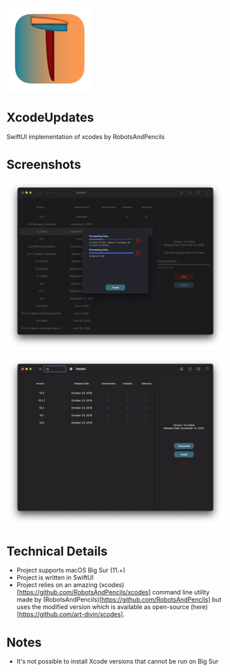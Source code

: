 <p align="left">
    <img src="AppIcon.png" width="200" max-width="90%" alt="XcodeUpdates" />
</p>

# XcodeUpdates
SwiftUI implementation of xcodes by RobotsAndPencils

# Screenshots

<p align="left">
    <img src="downloads.png" width="600" max-width="90%" alt="Downloads List" />
</p>
<p align="left">
    <img src="search.png" width="600" max-width="90%" alt="Search Functionality" />
</p>

# Technical Details
- Project supports macOS Big Sur (11.+)
- Project is written in SwiftUI
- Project relies on an amazing (xcodes)[https://github.com/RobotsAndPencils/xcodes] command line utility made by (RobotsAndPencils)[https://github.com/RobotsAndPencils] but uses the modified version which is available as open-source (here)[https://github.com/art-divin/xcodes].

# Notes
- It's not possible to install Xcode versions that cannot be run on Big Sur
